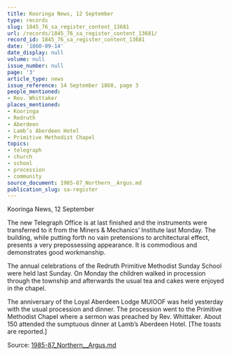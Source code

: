```yaml
---
title: Kooringa News, 12 September
type: records
slug: 1845_76_sa_register_content_13681
url: /records/1845_76_sa_register_content_13681/
record_id: 1845_76_sa_register_content_13681
date: '1860-09-14'
date_display: null
volume: null
issue_number: null
page: '3'
article_type: news
issue_reference: 14 September 1860, page 3
people_mentioned:
- Rev. Whittaker
places_mentioned:
- Kooringa
- Redruth
- Aberdeen
- Lamb’s Aberdeen Hotel
- Primitive Methodist Chapel
topics:
- telegraph
- church
- school
- procession
- community
source_document: 1985-87_Northern__Argus.md
publication_slug: sa-register
---
```


Kooringa News, 12 September

The new Telegraph Office is at last finished and the instruments were transferred to it from the Miners & Mechanics’ Institute last Monday.  The building, while putting forth no vain pretensions to architectural effect, presents a very prepossessing appearance.  It is commodious and demonstrates good workmanship.

The annual celebrations of the Redruth Primitive Methodist Sunday School were held last Sunday.  On Monday the children walked in procession through the township and afterwards the usual tea and cakes were enjoyed in the chapel.

The anniversary of the Loyal Aberdeen Lodge MUIOOF was held yesterday with the usual procession and dinner.  The procession went to the Primitive Methodist Chapel where a sermon was preached by Rev. Whittaker.  About 150 attended the sumptuous dinner at Lamb’s Aberdeen Hotel.  [The toasts are reported.]


Source: [1985-87_Northern__Argus.md](/downloads/markdown/1985-87_Northern__Argus.md)
